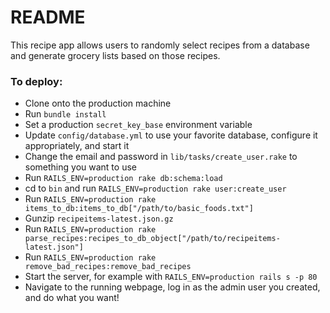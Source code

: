 # README

This recipe app allows users to randomly select recipes from a database and generate grocery lists based on those recipes.

### To deploy:
* Clone onto the production machine
* Run `bundle install`
* Set a production `secret_key_base` environment variable
* Update `config/database.yml` to use your favorite database, configure it appropriately, and start it
* Change the email and password in `lib/tasks/create_user.rake` to something you want to use
* Run `RAILS_ENV=production rake db:schema:load`
* cd to `bin` and run `RAILS_ENV=production rake user:create_user`
* Run `RAILS_ENV=production rake items_to_db:items_to_db["/path/to/basic_foods.txt"]`
* Gunzip `recipeitems-latest.json.gz`
* Run `RAILS_ENV=production rake parse_recipes:recipes_to_db_object["/path/to/recipeitems-latest.json"]`
* Run `RAILS_ENV=production rake remove_bad_recipes:remove_bad_recipes`
* Start the server, for example with `RAILS_ENV=production rails s -p 80`
* Navigate to the running webpage, log in as the admin user you created, and do what you want!
